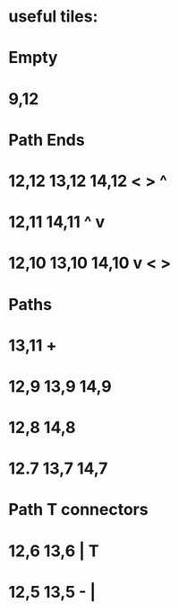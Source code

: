 # useful tiles:
# Empty
# 9,12
# Path Ends
# 12,12 13,12 14,12 < > ^
# 12,11       14,11 ^   v
# 12,10 13,10 14,10 v < >
# Paths
#      13,11          +
# 12,9 13,9 14,9
# 12,8      14,8
# 12.7 13,7 14,7
# Path T connectors
# 12,6 13,6         | T
# 12,5 13,5         - |
